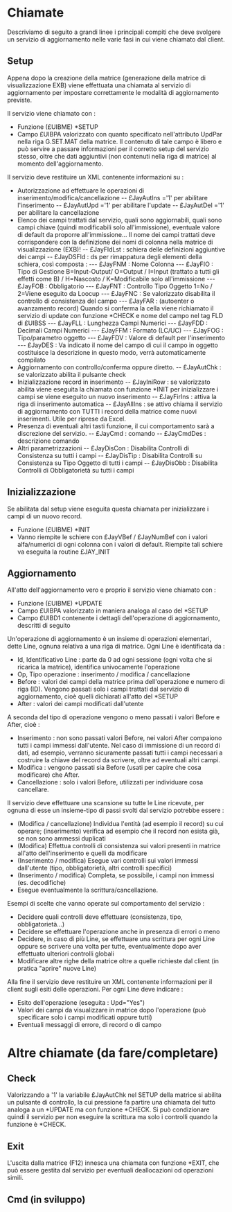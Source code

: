 # Chiamate
Descriviamo di seguito a grandi linee i principali compiti che deve svolgere un servizio di aggiornamento nelle varie fasi in cui viene chiamato dal client.

## Setup
Appena dopo la creazione della matrice (generazione della matrice di visualizzazione EXB) viene effettuata una chiamata al servizio di aggiornamento per impostare correttamente le modalità di aggiornamento previste.

Il servizio viene chiamato con : 

- Funzione (£UIBME) *SETUP
- Campo £UIBPA valorizzato con quanto specificato nell'attributo UpdPar nella riga G.SET.MAT della matrice. Il contenuto di tale campo è libero e può servire a passare informazioni per il corretto setup del servizio stesso, oltre che dati aggiuntivi (non contenuti nella riga di matrice) al momento dell'aggiornamento.


Il servizio deve restituire un XML contenente informazioni su : 

- Autorizzazione ad effettuare le operazioni di inserimento/modifica/cancellazione
-- £JayAutIns ='1' per abilitare l'inserimento
-- £JayAutUpd ='1' per abilitare l'update
-- £JayAutDel ='1' per abilitare la cancellazione
- Elenco dei campi trattati dal servizio, quali sono aggiornabili, quali sono campi chiave (quindi modificabili solo all'immissione), eventuale valore di default da proporre all'immissione... Il nome dei campi trattati deve corrispondere con la definizione dei nomi di colonna nella matrice di visualizzazione (EXB)!
-- £JayFldLst  :  schiera delle definizioni aggiuntive dei campi
-- £JayDSFld   :  ds per rimappatura degli elementi della schiera, così composta : 
--- £JayFNM  :  Nome Colonna
--- £JayFIO  :  Tipo di Gestione B=Input-Output/ O=Output / I=Input (trattato a tutti gli effetti come B) / H=Nascosto / K=Modificabile solo all'immissione
--- £JayFOB  :  Obbligatorio
--- £JayFNT  :  Controllo Tipo Oggetto 1=No / 2=Viene eseguito da Loocup
--- £JayFNC  :  Se valorizzato disabilita il controllo di consistenza del campo
--- £JayFAR  :  (autoenter o avanzamento record) Quando si conferma la cella viene richiamato il servizio di update con funzione *CHECK e nome del campo nel tag FLD di £UIBSS
--- £JayFLL  :  Lunghezza Campi Numerici
--- £JayFDD  :  Decimali Campi Numerici
--- £JayFFM  :  Formato (LC/UC)
--- £JayFOG  :  Tipo/parametro oggetto
--- £JayFDV  :  Valore di default per l'inserimento
--- £JayDES  :  Va indicato il nome del campo di cui il campo in oggetto costituisce la descrizione in questo modo, verrà automaticamente compilato
- Aggiornamento con controllo/conferma oppure diretto.
-- £JayAutChk  :  se valorizzato abilita il pulsante check
- Inizializzazione record in inserimento
-- £JayIniRow  :  se valorizzato abilita viene eseguita la chiamata con funzione *INIT per inizializzare i campi se viene eseguito un nuovo inserimento
-- £JayFirIns  :  attiva la riga di inserimento automatica
-- £JayAllIns  :  se attivo chiama il servizio di aggiornamento con TUTTI i record della matrice come nuovi inserimenti. Utile per riprese da Excel.
- Presenza di eventuali altri tasti funzione, il cui comportamento sarà a discrezione del servizio.
-- £JayCmd     :  comando
-- £JayCmdDes  :  descrizione comando
- Altri parametrizzazioni
-- £JayDisCon  :  Disabilita Controlli di Consistenza su tutti i campi
-- £JayDisTip  :  Disabilita Controlli su Consistenza su Tipo Oggetto di tutti i campi
-- £JayDisObb  :  Disabilita Controlli di Obbligatorietà su tutti i campi


## Inizializzazione
Se abilitata dal setup viene eseguita questa chiamata per inizializzare i campi di un nuovo record.

- Funzione (£UIBME) *INIT
- Vanno riempite le schiere con £JayVBef / £JayNumBef con i valori alfa/numerici di ogni colonna con i valori di default. Riempite tali schiere va eseguita la routine £JAY_INIT


## Aggiornamento
All'atto dell'aggiornamento vero e proprio il servizio viene chiamato con : 

- Funzione (£UIBME) *UPDATE
- Campo £UIBPA valorizzato in maniera analoga al caso del *SETUP
- Campo £UIBD1 contenente i dettagli dell'operazione di aggiornamento, descritti di seguito


Un'operazione di aggiornamento è un insieme di operazioni elementari, dette Line, ognuna relativa a una riga di matrice.
Ogni Line è identificata da : 

- Id, Identificativo Line :  parte da 0 ad ogni sessione (ogni volta che si ricarica la matrice), identifica univocamente l'operazione
- Op, Tipo operazione :  inserimento / modifica / cancellazione
- Before :  valori dei campi della matrice prima dell'operazione e numero di riga (ID). Vengono passati solo i campi trattati dal servizio di aggiornamento, cioè quelli dichiarati all'atto del *SETUP
- After :  valori dei campi modificati dall'utente


A seconda del tipo di operazione vengono o meno passati i valori Before e After, cioè : 

- Inserimento :  non sono passati valori Before, nei valori After compaiono tutti i campi immessi dall'utente. Nel caso di immissione di un record di dati, ad esempio, verranno sicuramente passati tutti i campi necessari a costruire la chiave del record da scrivere, oltre ad eventuali altri campi.
- Modifica :  vengono passati sia Before (usati per capire che cosa modificare) che After.
- Cancellazione :  solo i valori Before, utilizzati per individuare cosa cancellare.


Il servizio deve effettuare una scansione su tutte le Line ricevute, per ognuna di esse un insieme-tipo di passi svolti dal servizio potrebbe essere : 

- (Modifica / cancellazione) Individua l'entità (ad esempio il record) su cui operare; (inserimento) verifica ad esempio che il record non esista già, se non sono ammessi duplicati
- (Modifica) Effettua controlli di consistenza sui valori presenti in matrice all'atto dell'inserimento e quelli da modificare
- (Inserimento / modifica) Esegue vari controlli sui valori immessi dall'utente (tipo, obbligatorietà, altri controlli specifici)
- (Inserimento / modifica) Completa, se possibile, i campi non immessi (es. decodifiche)
- Esegue eventualmente la scrittura/cancellazione.


Esempi di scelte che vanno operate sul comportamento del servizio : 

- Decidere quali controlli deve effettuare (consistenza, tipo, obbligatorietà...)
- Decidere se effettuare l'operazione anche in presenza di errori o meno
- Decidere, in caso di più Line, se effettuare una scrittura per ogni Line oppure se scrivere una volta per tutte, eventualmente dopo aver effettuato ulteriori controlli globali
- Modificare altre righe della matrice oltre a quelle richieste dal client (in pratica "aprire" nuove Line)


Alla fine il servizio deve restituire un XML contenente informazioni per il client sugli esiti delle operazioni. Per ogni Line deve indicare : 

- Esito dell'operazione (eseguita :  Upd="Yes")
- Valori dei campi da visualizzare in matrice dopo l'operazione (può specificare solo i campi modificati oppure tutti)
- Eventuali messaggi di errore, di record o di campo


# Altre chiamate (da fare/completare)
## Check
Valorizzando a '1' la variabile £JayAutChk nel SETUP della matrice si abilita un pulsante di controllo, la cui pressione fa partire una chiamata del tutto analoga a un *UPDATE ma con funzione *CHECK.
Si può condizionare quindi il servizio per non eseguire la scrittura ma solo i controlli quando la funzione è *CHECK.

## Exit
L'uscita dalla matrice (F12) innesca una chiamata con funzione *EXIT, che può essere gestita dal servizio per eventuali deallocazioni od operazioni simili.

## Cmd (in sviluppo)
